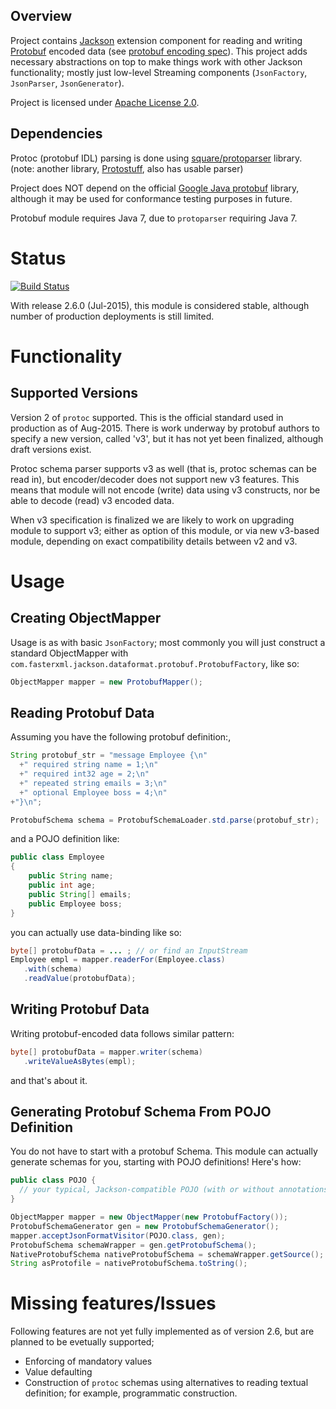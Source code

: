 ## Overview

Project contains [Jackson](http://http://wiki.fasterxml.com/JacksonHome) extension component
for reading and writing [Protobuf](http://code.google.com/p/protobuf/) encoded data (see
[protobuf encoding spec](https://developers.google.com/protocol-buffers/docs/encoding)).
This project adds necessary abstractions on top to make things work with other Jackson functionality;
mostly just low-level Streaming components (`JsonFactory`, `JsonParser`, `JsonGenerator`).

Project is licensed under [Apache License 2.0](http://www.apache.org/licenses/LICENSE-2.0.txt).

## Dependencies

Protoc (protobuf IDL) parsing is done using [square/protoparser](https://github.com/square/protoparser) library.
(note: another library, [Protostuff](http://code.google.com/p/protostuff/), also has usable parser)

Project does NOT depend on the official [Google Java protobuf](https://github.com/google/protobuf) library, although
it may be used for conformance testing purposes in future.

Protobuf module requires Java 7, due to `protoparser` requiring Java 7.

# Status

[![Build Status](https://travis-ci.org/FasterXML/jackson-dataformat-protobuf.svg)](https://travis-ci.org/FasterXML/jackson-dataformat-protobuf)

With release 2.6.0 (Jul-2015), this module is considered stable, although number of production deployments is still limited.

# Functionality

## Supported Versions

Version 2 of `protoc` supported. This is the official standard used in production as of Aug-2015.
There is work underway by protobuf authors to specify a new version, called 'v3', but it has
not yet been finalized, although draft versions exist.

Protoc schema parser supports v3 as well (that is, protoc schemas
can be read in), but encoder/decoder does not support new v3 features.
This means that module will not encode (write) data using v3 constructs, nor be able to decode (read)
v3 encoded data.

When v3 specification is finalized we are likely to work on upgrading module to support v3; either
as option of this module, or via new v3-based module, depending on exact compatibility details
between v2 and v3.

# Usage

## Creating ObjectMapper
Usage is as with basic ```JsonFactory```; most commonly you will just construct a standard ObjectMapper with ```com.fasterxml.jackson.dataformat.protobuf.ProtobufFactory```, like so:
```java
ObjectMapper mapper = new ProtobufMapper();
```

## Reading Protobuf Data

Assuming you have the following protobuf definition:,
```java
String protobuf_str = "message Employee {\n"
  +" required string name = 1;\n"
  +" required int32 age = 2;\n"
  +" repeated string emails = 3;\n"
  +" optional Employee boss = 4;\n"
+"}\n";

ProtobufSchema schema = ProtobufSchemaLoader.std.parse(protobuf_str);
```
and a POJO definition like:
```java
public class Employee
{
    public String name;
    public int age;
    public String[] emails;
    public Employee boss;
}
```
you can actually use data-binding like so:
```java
byte[] protobufData = ... ; // or find an InputStream
Employee empl = mapper.readerFor(Employee.class)
   .with(schema)
   .readValue(protobufData);
```

## Writing Protobuf Data

Writing protobuf-encoded data follows similar pattern:
```java
byte[] protobufData = mapper.writer(schema)
   .writeValueAsBytes(empl);
```
and that's about it.

## Generating Protobuf Schema From POJO Definition
You do not have to start with a protobuf Schema. This module can actually generate schemas for you, starting with POJO definitions! Here's how:
```java
public class POJO {
  // your typical, Jackson-compatible POJO (with or without annotations)
}

ObjectMapper mapper = new ObjectMapper(new ProtobufFactory());
ProtobufSchemaGenerator gen = new ProtobufSchemaGenerator();
mapper.acceptJsonFormatVisitor(POJO.class, gen);
ProtobufSchema schemaWrapper = gen.getProtobufSchema();
NativeProtobufSchema nativeProtobufSchema = schemaWrapper.getSource();
String asProtofile = nativeProtobufSchema.toString();
```

# Missing features/Issues

Following features are not yet fully implemented as of version 2.6, but are planned to be evetually supported;

* Enforcing of mandatory values
* Value defaulting
* Construction of `protoc` schemas using alternatives to reading textual definition; for example, programmatic construction.

